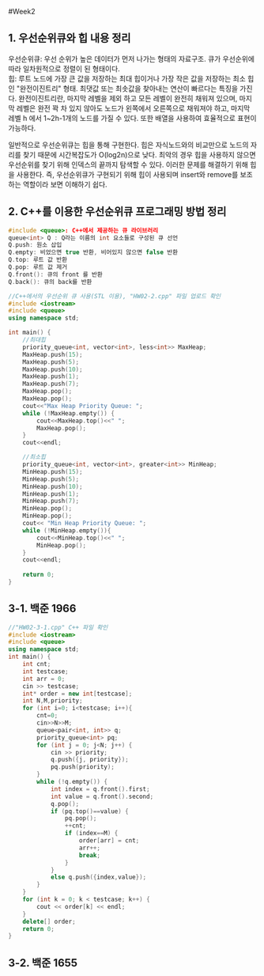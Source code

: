 #Week2
## 1. 우선순위큐와 힙 내용 정리
우선순위큐: 우선 순위가 높은 데이터가 먼저 나가는 형태의 자료구조. 큐가 우선순위에 따라 일차원적으로 정렬이 된 형태이다.    
힙: 루트 노드에 가장 큰 값을 저장하는 최대 힙이거나 가장 작은 값을 저장하는 최소 힙인 "완전이진트리" 형태. 최댓값 또는 최솟값을 찾아내는 연산이 빠르다는 특징을 가진다. 완전이진트리란, 마지막 레벨을 제외 하고 모든 레벨이 완전히 채워져 있으며, 마지막 레벨은 완전 꽉 차 있지 않아도 노드가 왼쪽에서 오른쪽으로 채워져야 하고, 마지막 레벨 h 에서 1~2h-1개의 노드를 가질 수 있다. 또한 배열을 사용하여 효율적으로 표현이 가능하다.

일반적으로 우선순위큐는 힙을 통해 구현한다. 힙은 자식노드와의 비교만으로 노드의 자리를 찾기 때문에 시간복잡도가 O(log2n)으로 낮다. 최악의 경우 힙을 사용하지 않으면 우선순위를 찾기 위해 인덱스의 끝까지 탐색할 수 있다. 이러한 문제를 해결하기 위해 힙을 사용한다. 즉, 우선순위큐가 구현되기 위해 힙이 사용되며 insert와 remove를 보조하는 역할이라 보면 이해하기 쉽다.

## 2. C++를 이용한 우선순위큐 프로그래밍 방법 정리
```C++
#include <queue>: C++에서 제공하는 큐 라이브러리   
queue<int> Q : Q라는 이름의 int 요소들로 구성된 큐 선언   
Q.push: 원소 삽입   
Q.empty: 비었으면 true 반환, 비어있지 않으면 false 반환   
Q.top: 루트 값 반환   
Q.pop: 루트 값 제거   
Q.front(): 큐의 front 를 반환   
Q.back(): 큐의 back를 반환   
```
```C++
//C++에서의 우선순위 큐 사용(STL 이용), "HW02-2.cpp" 파일 업로드 확인
#include <iostream>
#include <queue>
using namespace std;

int main() {
	//최대힙
	priority_queue<int, vector<int>, less<int>> MaxHeap;
	MaxHeap.push(15);
	MaxHeap.push(5);
	MaxHeap.push(10);
	MaxHeap.push(1);
	MaxHeap.push(7);
	MaxHeap.pop();
	MaxHeap.pop();
	cout<<"Max Heap Priority Queue: ";
	while (!MaxHeap.empty()) {
		cout<<MaxHeap.top()<<" ";
		MaxHeap.pop();
	}
	cout<<endl;

	//최소힙
	priority_queue<int, vector<int>, greater<int>> MinHeap;
	MinHeap.push(15);
	MinHeap.push(5);
	MinHeap.push(10);
	MinHeap.push(1);
	MinHeap.push(7);
	MinHeap.pop();
	MinHeap.pop();
	cout<< "Min Heap Priority Queue: ";
	while (!MinHeap.empty()){
		cout<<MinHeap.top()<<" ";
		MinHeap.pop();
	}
	cout<<endl;
	
	return 0;
}
```
## 3-1. 백준 1966
```C++
//"HW02-3-1.cpp" C++ 파일 확인
#include <iostream>
#include <queue>
using namespace std;
int main() {
    int cnt;
    int testcase;
    int arr = 0;
    cin >> testcase;
    int* order = new int[testcase];
    int N,M,priority;
    for (int i=0; i<testcase; i++){
        cnt=0;
        cin>>N>>M;
        queue<pair<int, int>> q;
        priority_queue<int> pq;
        for (int j = 0; j<N; j++) {
            cin >> priority;
            q.push({j, priority});
            pq.push(priority);
        }
        while (!q.empty()) {
            int index = q.front().first;
            int value = q.front().second;
            q.pop();
            if (pq.top()==value) {
                pq.pop();
                ++cnt;
                if (index==M) {
                    order[arr] = cnt;
                    arr++;
                    break;
                }
            }
            else q.push({index,value});
        }
    }
    for (int k = 0; k < testcase; k++) {
        cout << order[k] << endl;
    }
    delete[] order;
    return 0;
}
```
## 3-2. 백준 1655
